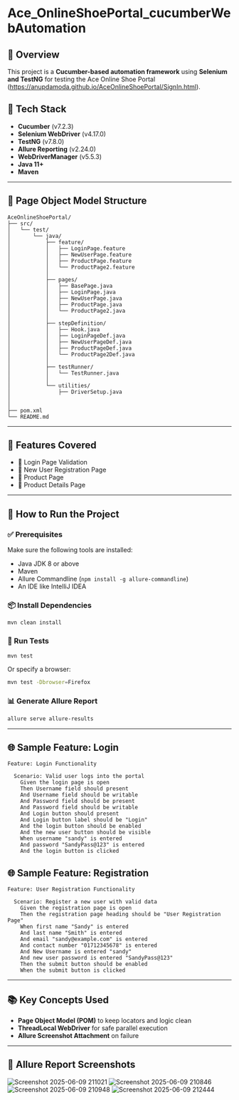 # Ace_OnlineShoePortal_cucumberWebAutomation

## 🚀 Overview

This project is a **Cucumber-based automation framework** using **Selenium and TestNG** for testing the Ace Online Shoe Portal (https://anupdamoda.github.io/AceOnlineShoePortal/SignIn.html).

## 🔧 Tech Stack

* **Cucumber** (v7.2.3)
* **Selenium WebDriver** (v4.17.0)
* **TestNG** (v7.8.0)
* **Allure Reporting** (v2.24.0)
* **WebDriverManager** (v5.5.3)
* **Java 11+**
* **Maven**

---

## 📁 Page Object Model Structure

```
AceOnlineShoePortal/
├── src/
│   └── test/
│       └── java/
│           ├── feature/                   
│           │   ├── LoginPage.feature
│           │   ├── NewUserPage.feature
│           │   ├── ProductPage.feature
│           │   └── ProductPage2.feature
│           │
│           ├── pages/                     
│           │   ├── BasePage.java          
│           │   ├── LoginPage.java         
│           │   ├── NewUserPage.java       
│           │   ├── ProductPage.java       
│           │   └── ProductPage2.java      
│           │
│           ├── stepDefinition/           
│           │   ├── Hook.java               
│           │   ├── LoginPageDef.java       
│           │   ├── NewUserPageDef.java     
│           │   ├── ProductPageDef.java    
│           │   └── ProductPage2Def.java   
│           │
│           ├── testRunner/                
│           │   └── TestRunner.java
│           │
│           └── utilities/                
│               ├── DriverSetup.java        
│                    
│                                                
├── pom.xml                                
└── README.md                              
```

---

## 👀 Features Covered

* 📄 Login Page Validation
* 📄 New User Registration Page
* 📄 Product Page
* 📄 Product Details Page


---

## 🚀 How to Run the Project

### ✅ Prerequisites

Make sure the following tools are installed:

* Java JDK 8 or above
* Maven
* Allure Commandline (`npm install -g allure-commandline`)
* An IDE like IntelliJ IDEA

### 📦 Install Dependencies

```bash
mvn clean install
```

### 📆 Run Tests

```bash
mvn test
```

Or specify a browser:

```bash
mvn test -Dbrowser=Firefox
```

### 📊 Generate Allure Report

```bash
allure serve allure-results
```

---

## 🌐 Sample Feature: Login

```gherkin
Feature: Login Functionality

  Scenario: Valid user logs into the portal
    Given the login page is open
    Then Username field should present
    And Username field should be writable
    And Password field should be present
    And Password field should be writable
    And Login button should present
    And Login button label should be "Login"
    And the login button should be enabled
    And the new user button should be visible
    When username "sandy" is entered
    And password "SandyPass@123" is entered
    And the login button is clicked
```
## 🌐 Sample Feature: Registration
```gherkin
Feature: User Registration Functionality

  Scenario: Register a new user with valid data
    Given the registration page is open
    Then the registration page heading should be "User Registration Page"
    When first name "Sandy" is entered
    And last name "Smith" is entered
    And email "sandy@example.com" is entered
    And contact number "01712345678" is entered
    And New Username is entered "sandy"
    And new user password is entered "SandyPass@123"
    Then the submit button should be enabled
    When the submit button is clicked

```
---

## 📚 Key Concepts Used

* **Page Object Model (POM)** to keep locators and logic clean
* **ThreadLocal WebDriver** for safe parallel execution
* **Allure Screenshot Attachment** on failure

---

## 📅 Allure Report Screenshots
![Screenshot 2025-06-09 211021](https://github.com/user-attachments/assets/fd7e8a45-dc0f-461d-a301-c4fc777211b0)
![Screenshot 2025-06-09 210846](https://github.com/user-attachments/assets/2edf53bf-34c4-4834-9c22-5c8ac5d97e45)
![Screenshot 2025-06-09 210948](https://github.com/user-attachments/assets/7e917664-a4da-49c9-856b-0181ec9da95f)
![Screenshot 2025-06-09 212444](https://github.com/user-attachments/assets/61c22a5c-1480-4c49-96a3-323c5d23e611)


